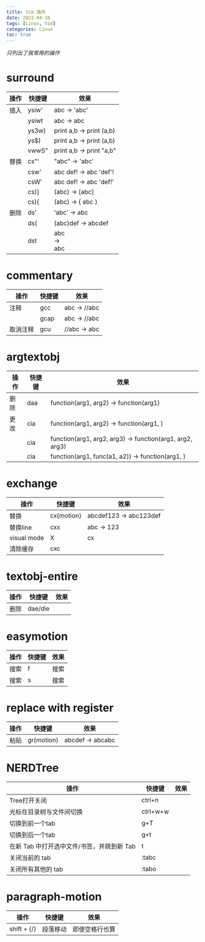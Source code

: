 ```yaml
---
title: Vim 插件
date: 2022-04-16
tags: [Linux, Vim]
categories: Linux
toc: true
---
```

*只列出了我常用的操作*

# surround
|操作|快捷键|效果|
|----|------|----|
|插入|ysiw'|abc -> 'abc'|
||ysiwt<dep>|abc -> <dep>abc</dep>|
||ys3w)|print a,b -> print (a,b)|
||ys$)|print a,b -> print (a,b)|
||vwwS"|print a,b -> print "a,b"|
|替换|cs"'|"abc" -> 'abc'|
||csw'|abc def! -> abc 'def'!|
||csW'|abc def! -> abc 'def!'|
||cs)]|(abc) -> [abc]|
||cs){|(abc) -> { abc }|
|删除|ds'|'abc' -> abc|
||ds(|(abc)def -> abcdef|
||dst|<div>abc<div> -> <div>abc</div>|

# commentary
|操作|快捷键|效果|
|----|------|----|
|注释|gcc|abc -> //abc|
||gcap|abc -> //abc|
|取消注释|gcu|//abc -> abc|

# argtextobj
|操作|快捷键|效果|
|----|------|----|
|删除|daa|function(arg1, arg2) -> function(arg1)|
|更改|cia|function(arg1, arg2) -> function(arg1, )|
||cia|function(arg1, arg2, arg3) -> function(arg1, arg2, arg3)|
||cia|function(arg1, func(a1, a2)) -> function(arg1, )|

# exchange
|操作|快捷键|效果|
|----|------|----|
|替换|cx{motion}|abcdef123 -> abc123def|
|替换line|cxx|abc -> 123|
|visual mode|X|cx|
|清除缓存|cxc||

# textobj-entire
|操作|快捷键|效果|
|----|------|----|
|删除|dae/die||

# easymotion
|操作|快捷键|效果|
|----|------|----|
|搜索|<leader><leader>f|搜索|
|搜索|<leader><leader>s|搜索|

# replace with register
|操作|快捷键|效果|
|----|------|----|
|粘贴|gr{motion}|abcdef -> abcabc|

# NERDTree
|操作|快捷键|效果|
|----|------|----|
|Tree打开关闭|ctrl+n||
|光标在目录树与文件间切换|ctrl+w+w||
|切换到前一个tab|g+T||
|切换到后一个tab|g+t||
|在新 Tab 中打开选中文件/书签，并跳到新 Tab|t||
|关闭当前的 tab|:tabc||
|关闭所有其他的 tab|:tabo||

# paragraph-motion
|操作|快捷键|效果|
|----|------|----|
|shift + {/}|段落移动|即使空格行也算|
